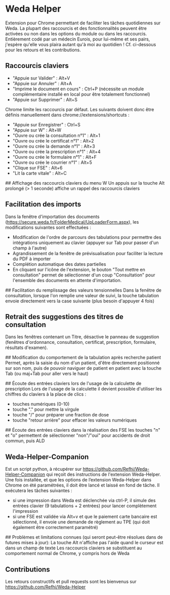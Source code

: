 # Weda Helper

Extension pour Chrome permettant de faciliter les tâches quotidiennes sur Weda.
La plupart des raccourcis et des fonctionnalités peuvent être activées ou non dans les options du module ou dans les raccourcis.
Entièrement codé par un médecin Eurois, pour lui-même et ses pairs, j'espère qu'elle vous plaira autant qu'à moi au quotidien !
Cf. ci-dessous pour les retours et les contributions.

## Raccourcis claviers

- "Appuie sur Valider" : Alt+V
- "Appuie sur Annuler" : Alt+A
- "Imprime le document en cours" : Ctrl+P (nécessite un module complémentaire installé en local
  pour être totalement fonctionnel)
- "Appuie sur Supprimer" : Alt+S

Chrome limite les raccourcis par défaut. Les suivants doivent donc être
définis manuellement dans chrome://extensions/shortcuts :

- "Appuie sur Enregistrer" : Ctrl+S
- "Appuie sur W" : Alt+W
- "Ouvre ou crée la consultation n°1" : Alt+1
- "Ouvre ou crée le certificat n°1" : Alt+2
- "Ouvre ou crée la demande n°1" : Alt+3
- "Ouvre ou crée la prescription n°1" : Alt+4
- "Ouvre ou crée le formulaire n°1" : Alt+F
- "Ouvre ou crée le courrier n°1" : Alt+5
- "Clique sur FSE" : Alt+6
- "Lit la carte vitale" : Alt+C

## Affichage des raccourcis claviers du menu W
Un appuis sur la touche Alt prolongé (> 1 seconde) affiche un rappel des raccourcis claviers

## Facilitation des imports
Dans la fenêtre d'importation des documents
(https://secure.weda.fr/FolderMedical/UpLoaderForm.aspx), les modifications
suivantes sont effectuées :
- Modification de l'ordre de parcours des tabulations pour permettre des
  intégrations uniquement au clavier (appuyer sur Tab pour passer d'un champ à
  l'autre)
- Agrandissement de la fenêtre de prévisualisation pour faciliter la lecture du
  PDF à importer
- Complétion automatique des dates partielles
- En cliquant sur l'icône de l'extension, le bouton "Tout mettre en consultation" permet de sélectionner d'un coup "Consultation" pour l'ensemble des documents en attente d'importation.

## Facilitation du remplissage des valeurs tensionnelles
Dans la fenêtre de consultation, lorsque l'on remplie une valeur de suivi, la touche tabulation envoie directement vers la case suivante (plus besoin d'appuyer 4 fois)

## Retrait des suggestions des titres de consultation
Dans les fenêtres contenant un Titre, désactive le panneau de suggestion (fenêtres d'ordonnance, consultation, certificat, prescription, formulaire, résultats d'examen).

## Modification du comportement de la tabulation après recherche patient
Permet, après la saisie du nom d'un patient, d'être directement positionné sur son nom, puis de pouvoir naviguer de patient en patient avec la touche Tab (ou maj+Tab pour aller vers le haut)

## Écoute des entrées claviers lors de l'usage de la calculette de prescription
Lors de l'usage de la calculette il devient possible d'utiliser les chiffres du claviers à la place de clics :
- touches numériques (0-10)
- touche "." pour mettre la virgule
- touche "/" pour préparer une fraction de dose
- touche "retour arrière" pour effacer les valeurs numériques

## Écoute des entrées claviers dans la réalisation des FSE
les touches "n" et "o" permettent de sélectionner "non"/"oui" pour accidents de droit commun, puis ALD

## Weda-Helper-Companion
Est un script python, à récupérer sur https://github.com/Refhi/Weda-Helper-Companion qui reçoit des instructions de l'extension Weda-Helper.
Une fois installée, et que les options de l’extension Weda-Helper dans Chrome on été paramétrées, il doit être lancé et laissé en fond de tâche.
Il exécutera les tâches suivantes :
- si une impression dans Weda est déclenchée via ctrl-P, il simule des entrées clavier (9 tabulations + 2 entrées) pour lancer complètement l'impression
- si une FSE est validée via Alt+v et que le paiement carte bancaire est sélectionné, il envoie une demande de règlement au TPE (qui doit également être correctement paramétré)

## Problèmes et limitations connues (qui seront peut-être résolues dans de futures mises à jour):
La touche Alt n'affiche pas l'aide quand le curseur est dans un champ de texte
Les raccourcis claviers se substituent au comportement normal de Chrome, y compris hors de Weda

## Contributions

Les retours constructifs et pull requests sont les bienvenus sur
https://github.com/Refhi/Weda-Helper
